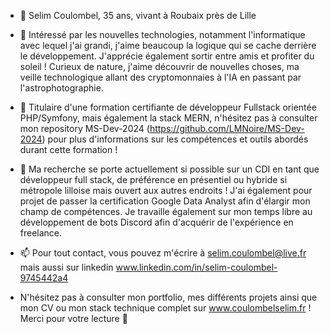 - 👋 Selim Coulombel, 35 ans, vivant à Roubaix près de Lille
  
- 👀 Intéressé par les nouvelles technologies, notamment l'informatique avec lequel j'ai grandi, j'aime beaucoup la logique qui se cache derrière le développement. J'apprécie également sortir entre amis et profiter du soleil ! Curieux de nature, j'aime découvrir de nouvelles choses, ma veille technologique allant des cryptomonnaies à l'IA en passant par l'astrophotographie.

- 🌱 Titulaire d'une formation certifiante de développeur Fullstack orientée PHP/Symfony, mais également la stack MERN, n'hésitez pas à consulter mon repository MS-Dev-2024 (https://github.com/LMNoire/MS-Dev-2024) pour plus d'informations sur les compétences et outils abordés durant cette formation ! 
  
- 💞️ Ma recherche se porte actuellement si possible sur un CDI en tant que développeur full stack, de préférence en présentiel ou hybride si métropole lilloise mais ouvert aux autres endroits ! J'ai également pour projet de passer la certification Google Data Analyst afin d'élargir mon champ de compétences. Je travaille également sur mon temps libre au développement de bots Discord afin d'acquérir de l'expérience en freelance.

- 📫 Pour tout contact, vous pouvez m'écrire à selim.coulombel@live.fr mais aussi sur linkedin www.linkedin.com/in/selim-coulombel-9745442a4
-  N'hésitez pas à consulter mon portfolio, mes différents projets ainsi que mon CV ou mon stack technique complet sur www.coulombelselim.fr ! Merci pour votre lecture 👋
  
<!---
LMNoire/LMNoire is a ✨ special ✨ repository because its `README.md` (this file) appears on your GitHub profile.
You can click the Preview link to take a look at your changes.
--->
